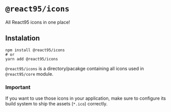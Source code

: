 # `@react95/icons`

All React95 icons in one place!

## Instalation

```shell
npm install @react95/icons
# or
yarn add @react95/icons
```

`@react95/icons` is a directory/pacakge containing all icons used in `@react95/core` module.

### Important

If you want to use those icons in your application, make sure to configure its build system to ship the assets (`*.ico`) correctly.
